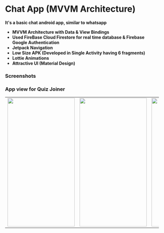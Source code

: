 # Chat App (MVVM Architecture)

**It's a basic chat android app, similar to whatsapp**

- **MVVM Architecture with Data & View Bindings**
- **Used FireBase Cloud Firestore  for real time database & Firebase Google Authentication**
- **Jetpack Navigation**
- **Low Size APK (Developed in Single Activity having 6 fragments)**
- **Lottie Animations**
- **Attractive UI (Material Design)**


### Screenshots
### App view for Quiz Joiner
<table>
<tr>
<td><img src = "https://user-images.githubusercontent.com/72437004/107744140-3170bc00-6d38-11eb-91d5-4cfe1debc0d4.gif" height = "420" width="220"></td>
<td><img src = "https://user-images.githubusercontent.com/72437004/107743869-b4dddd80-6d37-11eb-9260-9a0dcfb80c95.jpg" height = "420" width="220"></td>
 <td><img src = "https://user-images.githubusercontent.com/72437004/107743908-c626ea00-6d37-11eb-84de-ef12cf291de7.jpg" height = "420" width="220"></td>
<td><img src = "https://user-images.githubusercontent.com/72437004/107743784-911a9780-6d37-11eb-9577-176d9cecb496.jpg" height = "420" width="220"></td>
 </tr>
 
 </table>
   



